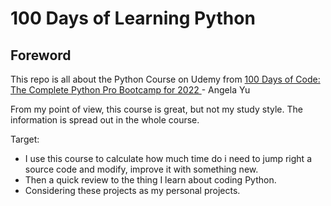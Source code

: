 # 100 Days of Learning Python
## Foreword

This repo is all about the Python Course on Udemy from <a href="https://www.udemy.com/course/100-days-of-code/"> 100 Days of Code: The Complete Python Pro Bootcamp for 2022 </a> - Angela Yu

From my point of view, this course is great, but not my study style. The information is spread out in the whole course.

Target:
- I use this course to calculate how much time do i need to jump right a source code and modify, improve it with something new.
- Then a quick review to the thing I learn about coding Python.
- Considering these projects as my personal projects.

